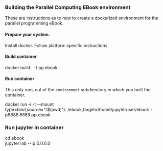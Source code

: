 ### Building the Parallel Computing EBook environment

These are instructions as to how to create a dockerized environment for the parallel programming eBook.

#### Prepare your system.

Install docker.  Follow platform specific instructions

#### Build container

docker build . -t pp.ebook

#### Run container

This only runs out of the `environment` subdirectory in which you built the container.

docker run -i -t --mount type=bind,source="/$(pwd)"/../ebook,target=/home/jupyteruser/ebook -p8888:8888 pp.ebook


### Run jupyter in container

cd ebook\
jupyter lab --ip 0.0.0.0 



